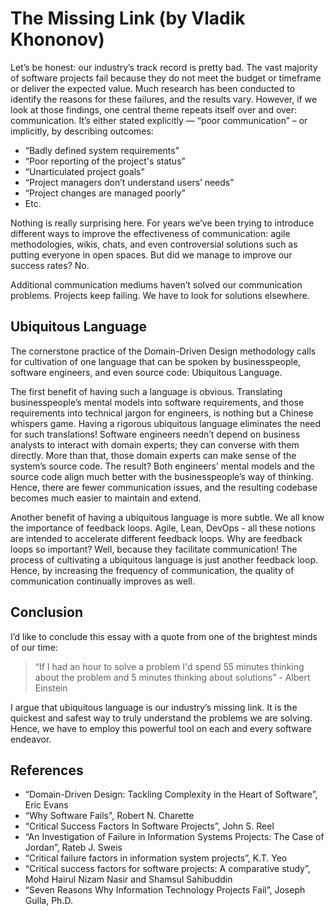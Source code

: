 # The Missing Link (by Vladik Khononov)

Let’s be honest: our industry’s track record is pretty bad. The vast majority of software projects fail because they do not meet the budget or timeframe or deliver the expected value. Much research has been conducted to identify the reasons for these failures, and the results vary. However, if we look at those findings, one central theme repeats itself over and over: communication. It’s either stated explicitly — “poor communication” – or implicitly, by describing outcomes:

* “Badly defined system requirements”
* “Poor reporting of the project's status”
* “Unarticulated project goals”
* “Project managers don’t understand users’ needs”
* “Project changes are managed poorly”
* Etc.

Nothing is really surprising here. For years we’ve been trying to introduce different ways to improve the effectiveness of communication: agile methodologies, wikis, chats, and even controversial solutions such as putting everyone in open spaces. But did we manage to improve our success rates? No. 

Additional communication mediums haven’t solved our communication problems. Projects keep failing. We have to look for solutions elsewhere.

## Ubiquitous Language

The cornerstone practice of the Domain-Driven Design methodology calls for cultivation of one language that can be spoken by businesspeople, software engineers, and even source code: Ubiquitous Language.

The first benefit of having such a language is obvious. Translating businesspeople’s mental models into software requirements, and those requirements into technical jargon for engineers, is nothing but a Chinese whispers game. Having a rigorous ubiquitous language eliminates the need for such translations! Software engineers needn’t depend on business analysts to interact with domain experts; they can converse with them directly. More than that, those domain experts can make sense of the system’s source code. The result? Both engineers’ mental models and the source code align much better with the businesspeople’s way of thinking. Hence, there are fewer communication issues, and the resulting codebase becomes much easier to maintain and extend.

Another benefit of having a ubiquitous language is more subtle. We all know the importance of feedback loops. Agile, Lean, DevOps - all these notions are intended to accelerate different feedback loops. Why are feedback loops so important? Well, because they facilitate communication! The process of cultivating a ubiquitous language is just another feedback loop. Hence, by increasing the frequency of communication, the quality of communication continually improves as well.

## Conclusion

I’d like to conclude this essay with a quote from one of the brightest minds of our time:

> “If I had an hour to solve a problem I'd spend 55 minutes thinking about  the problem and 5 minutes thinking about solutions” - Albert Einstein

I argue that ubiquitous language is our industry’s missing link. It is the quickest and safest way to truly understand the problems we are solving. Hence, we have to employ this powerful tool on each and every software endeavor.

## References

* “Domain-Driven Design: Tackling Complexity in the Heart of Software”, Eric Evans
* “Why Software Fails", Robert N. Charette
* “Critical Success Factors In Software Projects”, John S. Reel
* “An Investigation of Failure in Information Systems Projects: The Case of Jordan”, Rateb J. Sweis
* “Critical failure factors in information system projects”, K.T. Yeo
* “Critical success factors for software projects: A comparative study”, Mohd Hairul Nizam Nasir and Shamsul Sahibuddin
* “Seven Reasons Why Information Technology Projects Fail”, Joseph Gulla, Ph.D.